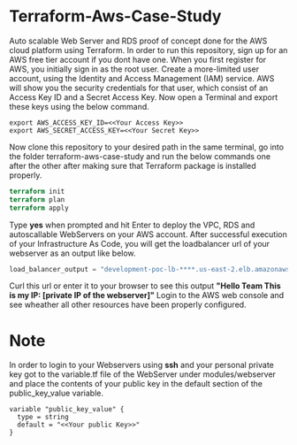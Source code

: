 # Terraform-Aws-Case-Study
Auto scalable Web Server and RDS proof of concept done for the AWS cloud platform using Terraform.
In order to run this repository, sign up for an AWS free tier account if you dont have one. When you first register for AWS, you
initially sign in as the root user. Create a more-limited user account, using the Identity and Access Management (IAM) service.
AWS will show you the security credentials for that user, which consist of an Access Key ID and a Secret Access Key.
Now open a Terminal and export these keys using the below command.
```
export AWS_ACCESS_KEY_ID=<<Your Access Key>>
export AWS_SECRET_ACCESS_KEY=<<Your Secret Key>>
```
Now clone this repository to your desired path in the same terminal, go into the folder terraform-aws-case-study and run the below
commands one after the other after making sure that Terraform package is installed properly.
```terraform
terraform init
terraform plan
terraform apply
```
Type **yes** when prompted and hit Enter to deploy the VPC, RDS and autoscallable WebServers on your AWS account.
After successful execution of your Infrastructure As Code, you will get the loadbalancer url of your webserver as an output like below.
```terraform
load_balancer_output = "development-poc-lb-****.us-east-2.elb.amazonaws.com"
```
Curl this url or enter it to your browser to see this output **"Hello Team This is my IP: [private IP of the webserver]"**
Login to the AWS web console and see wheather all other resources have been properly configured. 
# Note 
In order to login to your Webservers using **ssh** and your personal private key got to the variable.tf file of the WebServer under
modules/webserver and place the contents of your public key in the default section of the public_key_value variable.
```
variable "public_key_value" {
  type = string
  default = "<<Your public Key>>" 
}
```
